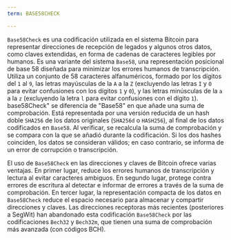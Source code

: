 ```yaml
---
term: BASE58CHECK

---
```

`Base58Check` es una codificación utilizada en el sistema Bitcoin para representar direcciones de recepción de legados y algunos otros datos, como claves extendidas, en forma de cadenas de caracteres legibles por humanos. Es una variante del sistema `Base58`, una representación posicional de base 58 diseñada para minimizar los errores humanos de transcripción. Utiliza un conjunto de 58 caracteres alfanuméricos, formado por los dígitos del `1` al `9`, las letras mayúsculas de la `A` a la `Z` (excluyendo las letras `I` y `O` para evitar confusiones con los dígitos `1` y `0`), y las letras minúsculas de la `a` a la `z` (excluyendo la letra `l` para evitar confusiones con el dígito `1`). base58Check" se diferencia de "Base58" en que añade una suma de comprobación. Está representada por una versión reducida de un hash doble `SHA256` de los datos originales (`SHA256d` o `HASH256`), al final de los datos codificados en `Base58`. Al verificar, se recalcula la suma de comprobación y se compara con la que se añadió durante la codificación. Si los dos hashes coinciden, los datos se consideran válidos; en caso contrario, se informa de un error de corrupción o transcripción.

El uso de `Base58Check` en las direcciones y claves de Bitcoin ofrece varias ventajas. En primer lugar, reduce los errores humanos de transcripción y lectura al evitar caracteres ambiguos. En segundo lugar, protege contra errores de escritura al detectar e informar de errores a través de la suma de comprobación. En tercer lugar, la representación compacta de los datos en `Base58Check` reduce el espacio necesario para almacenar y compartir direcciones y claves. Las direcciones receptoras más recientes (posteriores a SegWit) han abandonado esta codificación `Base58Check` por las codificaciones `Bech32` y `Bech32m`, que tienen una suma de comprobación más avanzada (con códigos BCH).